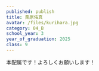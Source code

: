 ```yaml
---
published: publish
title: 栗原佑真
avatar: /files/kurihara.jpg
category: 04_B
school_year: 3
year_of_graduation: 2025
class: 9
---
```

<!--StartFragment-->

本配属です！よろしくお願いします！

<!--EndFragment-->